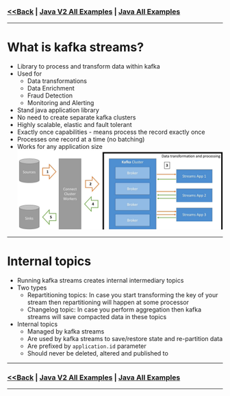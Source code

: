 ### [<<Back](../README.md) | [Java V2 All Examples](https://github.com/avinashbabudonthu/java/blob/master/java-v2/README.md) | [Java All Examples](https://github.com/avinashbabudonthu/java/blob/master/README.md)
------
# What is kafka streams?
* Library to process and transform data within kafka 
* Used for
	* Data transformations
	* Data Enrichment
	* Fraud Detection
	* Monitoring and Alerting
* Stand java application library
* No need to create separate kafka clusters
* Highly scalable, elastic and fault tolerant
* Exactly once capabilities - means process the record exactly once
* Processes one record at a time (no batching)
* Works for any application size\
![picture](../img/000001.jpg)
------
# Internal topics
* Running kafka streams creates internal intermediary topics
* Two types
	* Repartitioning topics: In case you start transforming the key of your stream then repartitioning will happen at some processor
	* Changelog topic: In case you perform aggregation then kafka streams will save compacted data in these topics
* Internal topics
	* Managed by kafka streams
	* Are used by kafka streams to save/restore state and re-partition data
	* Are prefixed by `application.id` parameter
	* Should never be deleted, altered and published to
------
### [<<Back](../README.md) | [Java V2 All Examples](https://github.com/avinashbabudonthu/java/blob/master/java-v2/README.md) | [Java All Examples](https://github.com/avinashbabudonthu/java/blob/master/README.md)
------